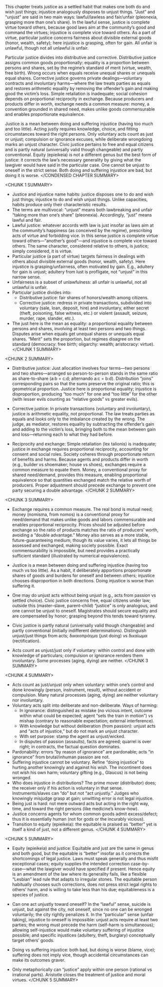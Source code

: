 <CONDENSED CHAPTER SUMMARY>
This chapter treats justice as a settled habit that makes one both do and wish just things; injustice analogously disposes to unjust things. “Just” and “unjust” are said in two main ways: lawful/lawless and fair/unfair (pleonexia, grasping more than one’s share). In the lawful sense, justice is complete virtue toward others, because good laws aim at the community’s good and command the virtues; injustice is complete vice toward others. As a part of virtue, particular justice concerns fairness about divisible external goods (honor, wealth, safety); here injustice is grasping, often for gain. All unfair is unlawful, though not all unlawful is unfair.

Particular justice divides into distributive and corrective. Distributive justice assigns common goods proportionally: equality is a proportion between persons and shares, set by the regime’s standard of merit (virtue, wealth, free birth). Wrong occurs when equals receive unequal shares or unequals equal shares. Corrective justice governs private dealings—voluntary contracts and involuntary harms—where the law treats parties as equals and restores arithmetic equality by removing the offender’s gain and making good the victim’s loss. Simple retaliation is inadequate; social cohesion depends on proportional reciprocity in exchange. Because producers and products differ in worth, exchange needs a common measure: money, a convention grounded in shared need, makes unlike goods commensurable and enables proportionate equivalence.

Justice is a mean between doing and suffering injustice (having too much and too little). Acting justly requires knowledge, choice, and fitting circumstances toward the right persons. Only voluntary acts count as just or unjust; compulsion or ignorance excuses, while deliberate wrongdoing marks an unjust character. Civic justice pertains to free and equal citizens and is partly natural (universally valid though changeable) and partly conventional. Equity (epieikeia) is not a different genus but the best form of justice: it corrects the law’s necessary generality by giving what the lawgiver would have said in the particular case. One cannot be unjust to oneself in the strict sense. Both doing and suffering injustice are bad, but doing it is worse.
</CONDENSED CHAPTER SUMMARY>

<CHUNK 1 SUMMARY>
- Justice and injustice name habits: justice disposes one to do and wish just things; injustice to do and wish unjust things. Unlike capacities, habits produce only their characteristic results.
- The terms are multivocal: “unjust” means both lawbreaking and unfair “taking more than one’s share” (pleonexia). Accordingly, “just” means lawful and fair.
- Lawful justice: whatever accords with law is just insofar as laws aim at the community’s happiness (as conceived by the regime), prescribing acts of virtue and forbidding vice. In this sense justice is complete virtue toward others—“another’s good”—and injustice is complete vice toward others. The same character, considered relative to others, is justice; simply considered, it is virtue.
- Particular justice (a part of virtue) targets fairness in dealings with others about divisible external goods (honor, wealth, safety). Here injustice is grasping/unfairness, often motivated by gain. E.g., adultery for gain is unjust; adultery from lust is profligate, not “unjust” in this narrow sense.
- Unfairness is a subset of unlawfulness: all unfair is unlawful, not all unlawful is unfair.
- Particular justice divides into:
  - Distributive justice: fair shares of honors/wealth among citizens.
  - Corrective justice: redress in private transactions, subdivided into voluntary (sale, loan, deposit, hire) and involuntary, either secret (theft, poisoning, false witness, etc.) or violent (assault, seizure, murder, rape, slander, etc.).
- The just here is the mean as equality: a proportional equality between persons and shares, involving at least two persons and two things. Disputes arise when equals get unequal shares or unequals equal shares. “Merit” sets the proportion, but regimes disagree on the standard (democracy: free birth; oligarchy: wealth; aristocracy: virtue).
</CHUNK 1 SUMMARY>

<CHUNK 2 SUMMARY>
- Distributive justice: Just allocation involves four terms—two persons and two shares—arranged so person-to-person stands in the same ratio as share-to-share (a:b = c:d; alternando a:c = b:d). Distribution “joins” corresponding pairs so that the sums preserve the original ratio; this is geometrical proportion. Justice here is proportional equality; injustice is disproportion, producing “too much” for one and “too little” for the other (with lesser evils counting as “relative goods” vs greater evils).

- Corrective justice: In private transactions (voluntary and involuntary), justice is arithmetic equality, not proportional. The law treats parties as equals and looks only to the imbalance created by the wrong. The judge, as mediator, restores equality by subtracting the offender’s gain and adding to the victim’s loss, bringing both to the mean between gain and loss—returning each to what they had before.

- Reciprocity and exchange: Simple retaliation (lex talionis) is inadequate; justice in exchange requires proportional reciprocity, accounting for consent and social roles. Society coheres through proportionate return of benefits and harms. Because agents and products differ in worth (e.g., builder vs shoemaker; house vs shoes), exchanges require a common measure to equate them. Money, a conventional proxy for shared need/demand, provides this measure, enabling proportional equivalence so that quantities exchanged match the relative worth of producers. Proper adjustment should precede exchange to prevent one party securing a double advantage.
</CHUNK 2 SUMMARY>

<CHUNK 3 SUMMARY>
- Exchange requires a common measure. The real bond is mutual need; money (nomisma, from nomos) is a conventional proxy for need/demand that makes unlike goods and labors commensurable and enables proportional reciprocity. Prices should be adjusted before exchange so the ratio of products matches the ratio of producers’ worth, avoiding a “double advantage.” Money also serves as a more stable, future-guaranteeing medium; though its value varies, it lets all things be assessed and exchanged, making society possible. Exact commensurability is impossible, but need provides a practically sufficient standard (illustrated by numerical equivalences).

- Justice is a mean between doing and suffering injustice (having too much vs too little). As a habit, it deliberately apportions proportionate shares of goods and burdens for oneself and between others; injustice chooses disproportion in both directions. Doing injustice is worse than suffering it.

- One may do unjust acts without being unjust (e.g., acts from passion vs settled choice). Civic justice concerns free, equal citizens under law; outside this (master–slave, parent–child) “justice” is only analogous, and one cannot be unjust to oneself. Magistrates should secure equality and are compensated by honor; grasping beyond this tends toward tyranny.

- Civic justice is partly natural (universally valid though changeable) and partly conventional (initially indifferent determinations). Distinguish unjust/just things from acts; δικαιοπράγμα (just doing) vs δικαίωμα (rectification).

- Acts count as unjust/just only if voluntary: within control and done with knowledge of particulars; compulsion or ignorance renders them involuntary. Some processes (aging, dying) are neither.
</CHUNK 3 SUMMARY>

<CHUNK 4 SUMMARY>
- Acts count as just/unjust only when voluntary: within one’s control and done knowingly (person, instrument, result), without accident or compulsion. Many natural processes (aging, dying) are neither voluntary nor involuntary.
- Voluntary acts split into deliberate and non-deliberate. Ways of harming:
  - In ignorance: distinguished as mistake (no vicious intent, outcome within what could be expected; agent “sets the train in motion”) vs mishap (contrary to reasonable expectation; external interference).
  - With knowledge but without deliberation (from passion): unjust acts and “acts of injustice,” but do not mark an unjust character.
  - With set purpose: stamp the agent as unjust/wicked.
  - In disputes of passion (assaults), facts are agreed; quarrel is over right; in contracts, the factual question dominates.
- Pardonability: errors “by reason of ignorance” are pardonable; acts “in ignorance” from brutal/inhuman passion are not.
- Suffering injustice cannot be voluntary. Refine “doing injustice” to hurting another knowingly and against his wish. The incontinent does not wish his own harm; voluntary gifting (e.g., Glaucus) is not being wronged.
- Who does injustice in distributions? The prime mover (distributor) does; the receiver only if his action is voluntary in that sense. Instruments/slaves can “do” but not “act unjustly.” Judges who knowingly misjudge grasp at gain; unwitting error is not legal injustice.
- Being just is hard: not mere outward acts but acting in the right way, time, and toward the right persons (like medicine’s know-how).
- Justice concerns agents for whom common goods admit excess/defect; thus it is essentially human (not for gods or the incurably vicious).
- Transition to equity (epieikeia): the equitable is praised as “better” yet is itself a kind of just, not a different genus.
</CHUNK 4 SUMMARY>

<CHUNK 5 SUMMARY>
- Equity (epieikeia) and justice: Equitable and just are the same in genus and both good, but the equitable is “better” insofar as it corrects the shortcomings of legal justice. Laws must speak generally and thus misfit exceptional cases; equity supplies the intended correction case-by-case—what the lawgiver would have specified if present. Hence equity is an amendment of the law where its generality fails, like a flexible “Lesbian” lead rule that adapts to irregular stones. The equitable person habitually chooses such corrections, does not press strict legal rights to others’ harm, and is willing to take less than his due; equitableness is a species of justice.

- Can one act unjustly toward oneself? In the “lawful” sense, suicide is unjust, but against the city, not oneself, since no one can be wronged voluntarily; the city rightly penalizes it. In the “particular” sense (unfair taking), injustice to oneself is impossible: unjust acts require at least two parties; the wrong must precede the harm (self-harm is simultaneous); allowing self-injustice would make voluntary suffering of injustice possible; and specific injustices (adultery, theft, burglary) conceptually target others’ goods.

- Doing vs suffering injustice: both bad, but doing is worse (blame, vice); suffering does not imply vice, though accidental circumstances can make its outcomes graver.

- Only metaphorically can “justice” apply within one person (rational vs irrational parts). Aristotle closes the treatment of justice and moral virtues.
</CHUNK 5 SUMMARY>